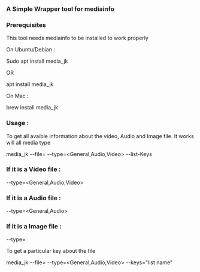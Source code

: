 ### A Simple Wrapper tool for mediainfo

### Prerequisites

This tool needs mediainfo to be installed to work properly

On Ubuntu/Debian : 

Sudo apt install media_jk

OR

apt install media_jk

On Mac :

brew install media_jk

### Usage : 

To get all avaible information about the video, Audio and Image file. It works will all media type

media_jk --file=<Enter the file name> --type=<General,Audio,Video> --list-Keys

### If it is a Video file :

--type=<General,Audio,Video>

### If it is a Audio file :

--type=<General,Audio>

### If it is a Image file :

--type=<General>

To get a particular key about the file

media_jk --file=<Enter the file name> --type=<General,Audio,Video> --keys="list name"


